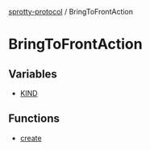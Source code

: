 
[sprotty-protocol](../globals) / BringToFrontAction

# BringToFrontAction

## Variables

- [KIND](../BringToFrontAction.Variable.KIND)

## Functions

- [create](../BringToFrontAction.Function.create)
